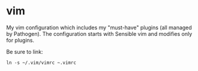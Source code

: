 # vim

My vim configuration which includes my "must-have" plugins (all managed by 
Pathogen). The configuration starts with Sensible vim and modifies only for
plugins.

Be sure to link:

    ln -s ~/.vim/vimrc ~.vimrc
